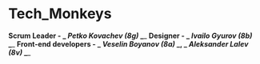 # Tech_Monkeys
**Scrum Leader - _ _Petko Kovachev (8g)_ _**_
**Designer - _ _Ivailo Gyurov (8b)_ _**_
**Front-end developers - _ _Veselin Boyanov (8a)_ _, _ _Aleksander Lalev (8v)_ _**_
